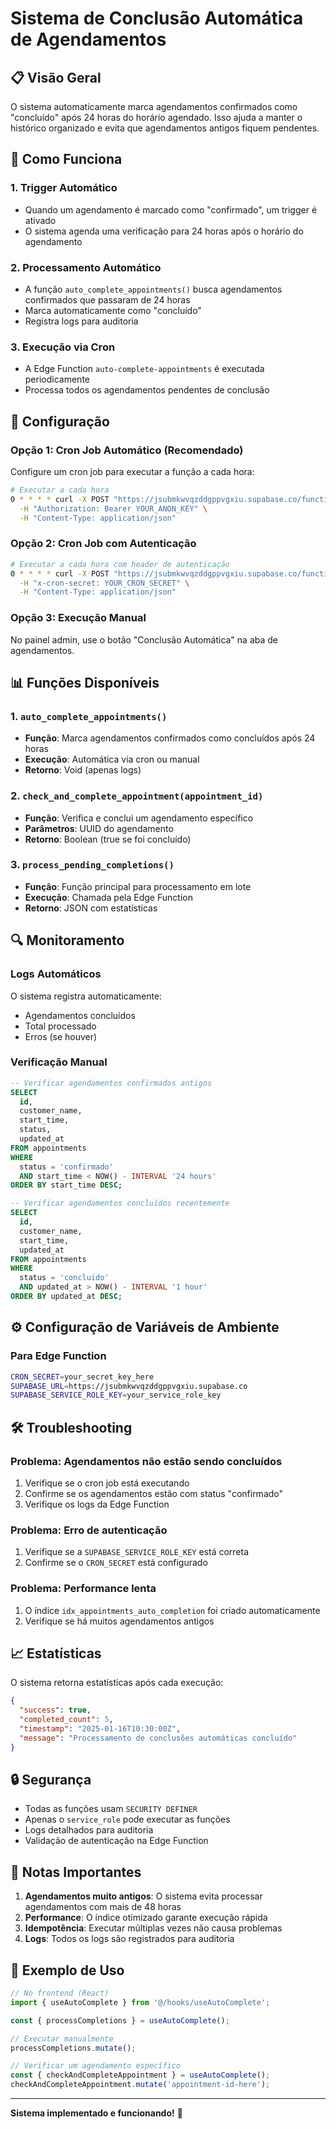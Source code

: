 # Sistema de Conclusão Automática de Agendamentos

## 📋 Visão Geral

O sistema automaticamente marca agendamentos confirmados como "concluído" após 24 horas do horário agendado. Isso ajuda a manter o histórico organizado e evita que agendamentos antigos fiquem pendentes.

## 🔧 Como Funciona

### 1. **Trigger Automático**
- Quando um agendamento é marcado como "confirmado", um trigger é ativado
- O sistema agenda uma verificação para 24 horas após o horário do agendamento

### 2. **Processamento Automático**
- A função `auto_complete_appointments()` busca agendamentos confirmados que passaram de 24 horas
- Marca automaticamente como "concluído"
- Registra logs para auditoria

### 3. **Execução via Cron**
- A Edge Function `auto-complete-appointments` é executada periodicamente
- Processa todos os agendamentos pendentes de conclusão

## 🚀 Configuração

### Opção 1: Cron Job Automático (Recomendado)

Configure um cron job para executar a função a cada hora:

```bash
# Executar a cada hora
0 * * * * curl -X POST "https://jsubmkwvqzddgppvgxiu.supabase.co/functions/v1/auto-complete-appointments" \
  -H "Authorization: Bearer YOUR_ANON_KEY" \
  -H "Content-Type: application/json"
```

### Opção 2: Cron Job com Autenticação

```bash
# Executar a cada hora com header de autenticação
0 * * * * curl -X POST "https://jsubmkwvqzddgppvgxiu.supabase.co/functions/v1/auto-complete-appointments" \
  -H "x-cron-secret: YOUR_CRON_SECRET" \
  -H "Content-Type: application/json"
```

### Opção 3: Execução Manual

No painel admin, use o botão "Conclusão Automática" na aba de agendamentos.

## 📊 Funções Disponíveis

### 1. `auto_complete_appointments()`
- **Função**: Marca agendamentos confirmados como concluídos após 24 horas
- **Execução**: Automática via cron ou manual
- **Retorno**: Void (apenas logs)

### 2. `check_and_complete_appointment(appointment_id)`
- **Função**: Verifica e conclui um agendamento específico
- **Parâmetros**: UUID do agendamento
- **Retorno**: Boolean (true se foi concluído)

### 3. `process_pending_completions()`
- **Função**: Função principal para processamento em lote
- **Execução**: Chamada pela Edge Function
- **Retorno**: JSON com estatísticas

## 🔍 Monitoramento

### Logs Automáticos
O sistema registra automaticamente:
- Agendamentos concluídos
- Total processado
- Erros (se houver)

### Verificação Manual
```sql
-- Verificar agendamentos confirmados antigos
SELECT 
  id, 
  customer_name, 
  start_time, 
  status,
  updated_at
FROM appointments 
WHERE 
  status = 'confirmado' 
  AND start_time < NOW() - INTERVAL '24 hours'
ORDER BY start_time DESC;

-- Verificar agendamentos concluídos recentemente
SELECT 
  id, 
  customer_name, 
  start_time, 
  updated_at
FROM appointments 
WHERE 
  status = 'concluido' 
  AND updated_at > NOW() - INTERVAL '1 hour'
ORDER BY updated_at DESC;
```

## ⚙️ Configuração de Variáveis de Ambiente

### Para Edge Function
```bash
CRON_SECRET=your_secret_key_here
SUPABASE_URL=https://jsubmkwvqzddgppvgxiu.supabase.co
SUPABASE_SERVICE_ROLE_KEY=your_service_role_key
```

## 🛠️ Troubleshooting

### Problema: Agendamentos não estão sendo concluídos
1. Verifique se o cron job está executando
2. Confirme se os agendamentos estão com status "confirmado"
3. Verifique os logs da Edge Function

### Problema: Erro de autenticação
1. Verifique se a `SUPABASE_SERVICE_ROLE_KEY` está correta
2. Confirme se o `CRON_SECRET` está configurado

### Problema: Performance lenta
1. O índice `idx_appointments_auto_completion` foi criado automaticamente
2. Verifique se há muitos agendamentos antigos

## 📈 Estatísticas

O sistema retorna estatísticas após cada execução:
```json
{
  "success": true,
  "completed_count": 5,
  "timestamp": "2025-01-16T10:30:00Z",
  "message": "Processamento de conclusões automáticas concluído"
}
```

## 🔒 Segurança

- Todas as funções usam `SECURITY DEFINER`
- Apenas o `service_role` pode executar as funções
- Logs detalhados para auditoria
- Validação de autenticação na Edge Function

## 📝 Notas Importantes

1. **Agendamentos muito antigos**: O sistema evita processar agendamentos com mais de 48 horas
2. **Performance**: O índice otimizado garante execução rápida
3. **Idempotência**: Executar múltiplas vezes não causa problemas
4. **Logs**: Todos os logs são registrados para auditoria

## 🎯 Exemplo de Uso

```javascript
// No frontend (React)
import { useAutoComplete } from '@/hooks/useAutoComplete';

const { processCompletions } = useAutoComplete();

// Executar manualmente
processCompletions.mutate();

// Verificar um agendamento específico
const { checkAndCompleteAppointment } = useAutoComplete();
checkAndCompleteAppointment.mutate('appointment-id-here');
```

---

**Sistema implementado e funcionando!** 🎉

